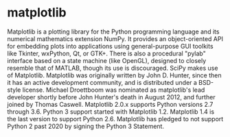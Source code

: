 # matplotlib
Matplotlib is a plotting library for the Python programming language and its numerical mathematics extension NumPy. It provides an object-oriented API for embedding plots into applications using general-purpose GUI toolkits like Tkinter, wxPython, Qt, or GTK+. There is also a procedural "pylab" interface based on a state machine (like OpenGL), designed to closely resemble that of MATLAB, though its use is discouraged. SciPy makes use of Matplotlib.
Matplotlib was originally written by John D. Hunter, since then it has an active development community, and is distributed under a BSD-style license. Michael Droettboom was nominated as matplotlib's lead developer shortly before John Hunter's death in August 2012, and further joined by Thomas Caswell.
Matplotlib 2.0.x supports Python versions 2.7 through 3.6. Python 3 support started with Matplotlib 1.2. Matplotlib 1.4 is the last version to support Python 2.6. Matplotlib has pledged to not support Python 2 past 2020 by signing the Python 3 Statement.
